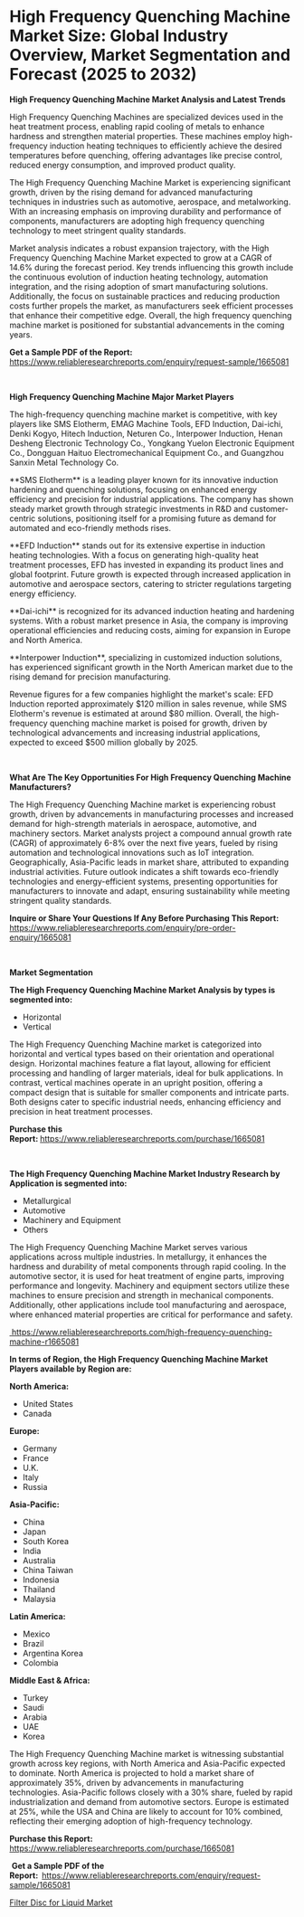 <p><h1>High Frequency Quenching Machine Market Size: Global Industry Overview, Market Segmentation and Forecast (2025 to 2032)</h1></p><p><strong>High Frequency Quenching Machine Market Analysis and Latest Trends</strong></p>
<p><p>High Frequency Quenching Machines are specialized devices used in the heat treatment process, enabling rapid cooling of metals to enhance hardness and strengthen material properties. These machines employ high-frequency induction heating techniques to efficiently achieve the desired temperatures before quenching, offering advantages like precise control, reduced energy consumption, and improved product quality.</p><p>The High Frequency Quenching Machine Market is experiencing significant growth, driven by the rising demand for advanced manufacturing techniques in industries such as automotive, aerospace, and metalworking. With an increasing emphasis on improving durability and performance of components, manufacturers are adopting high frequency quenching technology to meet stringent quality standards. </p><p>Market analysis indicates a robust expansion trajectory, with the High Frequency Quenching Machine Market expected to grow at a CAGR of 14.6% during the forecast period. Key trends influencing this growth include the continuous evolution of induction heating technology, automation integration, and the rising adoption of smart manufacturing solutions. Additionally, the focus on sustainable practices and reducing production costs further propels the market, as manufacturers seek efficient processes that enhance their competitive edge. Overall, the high frequency quenching machine market is positioned for substantial advancements in the coming years.</p></p>
<p><strong>Get a Sample PDF of the Report:&nbsp;</strong> <a href="https://www.reliableresearchreports.com/enquiry/request-sample/1665081?utm_campaign=2646&utm_medium=2&utm_source=Github&utm_content=ia&utm_term=08032025&utm_id=high-frequency-quenching-machine">https://www.reliableresearchreports.com/enquiry/request-sample/1665081</a></p>
<p>&nbsp;</p>
<p><strong>High Frequency Quenching Machine Major Market Players</strong></p>
<p><p>The high-frequency quenching machine market is competitive, with key players like SMS Elotherm, EMAG Machine Tools, EFD Induction, Dai-ichi, Denki Kogyo, Hitech Induction, Neturen Co., Interpower Induction, Henan Desheng Electronic Technology Co., Yongkang Yuelon Electronic Equipment Co., Dongguan Haituo Electromechanical Equipment Co., and Guangzhou Sanxin Metal Technology Co.</p><p>**SMS Elotherm** is a leading player known for its innovative induction hardening and quenching solutions, focusing on enhanced energy efficiency and precision for industrial applications. The company has shown steady market growth through strategic investments in R&D and customer-centric solutions, positioning itself for a promising future as demand for automated and eco-friendly methods rises.</p><p>**EFD Induction** stands out for its extensive expertise in induction heating technologies. With a focus on generating high-quality heat treatment processes, EFD has invested in expanding its product lines and global footprint. Future growth is expected through increased application in automotive and aerospace sectors, catering to stricter regulations targeting energy efficiency.</p><p>**Dai-ichi** is recognized for its advanced induction heating and hardening systems. With a robust market presence in Asia, the company is improving operational efficiencies and reducing costs, aiming for expansion in Europe and North America. </p><p>**Interpower Induction**, specializing in customized induction solutions, has experienced significant growth in the North American market due to the rising demand for precision manufacturing.</p><p>Revenue figures for a few companies highlight the market's scale: EFD Induction reported approximately $120 million in sales revenue, while SMS Elotherm's revenue is estimated at around $80 million. Overall, the high-frequency quenching machine market is poised for growth, driven by technological advancements and increasing industrial applications, expected to exceed $500 million globally by 2025.</p></p>
<p>&nbsp;</p>
<p><strong>What Are The Key Opportunities For High Frequency Quenching Machine Manufacturers?</strong></p>
<p><p>The High Frequency Quenching Machine market is experiencing robust growth, driven by advancements in manufacturing processes and increased demand for high-strength materials in aerospace, automotive, and machinery sectors. Market analysts project a compound annual growth rate (CAGR) of approximately 6-8% over the next five years, fueled by rising automation and technological innovations such as IoT integration. Geographically, Asia-Pacific leads in market share, attributed to expanding industrial activities. Future outlook indicates a shift towards eco-friendly technologies and energy-efficient systems, presenting opportunities for manufacturers to innovate and adapt, ensuring sustainability while meeting stringent quality standards.</p></p>
<p><strong>Inquire or Share Your Questions If Any Before Purchasing This Report:</strong> <a href="https://www.reliableresearchreports.com/enquiry/pre-order-enquiry/1665081?utm_campaign=2646&utm_medium=2&utm_source=Github&utm_content=ia&utm_term=08032025&utm_id=high-frequency-quenching-machine">https://www.reliableresearchreports.com/enquiry/pre-order-enquiry/1665081</a></p>
<p>&nbsp;</p>
<p><strong>Market Segmentation</strong></p>
<p><strong>The High Frequency Quenching Machine Market Analysis by types is segmented into:</strong></p>
<p><ul><li>Horizontal</li><li>Vertical</li></ul></p>
<p><p>The High Frequency Quenching Machine market is categorized into horizontal and vertical types based on their orientation and operational design. Horizontal machines feature a flat layout, allowing for efficient processing and handling of larger materials, ideal for bulk applications. In contrast, vertical machines operate in an upright position, offering a compact design that is suitable for smaller components and intricate parts. Both designs cater to specific industrial needs, enhancing efficiency and precision in heat treatment processes.</p></p>
<p><strong>Purchase this Report:&nbsp;</strong><a href="https://www.reliableresearchreports.com/purchase/1665081?utm_campaign=2646&utm_medium=2&utm_source=Github&utm_content=ia&utm_term=08032025&utm_id=high-frequency-quenching-machine">https://www.reliableresearchreports.com/purchase/1665081</a></p>
<p>&nbsp;</p>
<p><strong>The High Frequency Quenching Machine Market Industry Research by Application is segmented into:</strong></p>
<p><ul><li>Metallurgical</li><li>Automotive</li><li>Machinery and Equipment</li><li>Others</li></ul></p>
<p><p>The High Frequency Quenching Machine Market serves various applications across multiple industries. In metallurgy, it enhances the hardness and durability of metal components through rapid cooling. In the automotive sector, it is used for heat treatment of engine parts, improving performance and longevity. Machinery and equipment sectors utilize these machines to ensure precision and strength in mechanical components. Additionally, other applications include tool manufacturing and aerospace, where enhanced material properties are critical for performance and safety.</p></p>
<p><a href="https://www.reliableresearchreports.com/high-frequency-quenching-machine-r1665081?utm_campaign=2646&utm_medium=2&utm_source=Github&utm_content=ia&utm_term=08032025&utm_id=high-frequency-quenching-machine">&nbsp;https://www.reliableresearchreports.com/high-frequency-quenching-machine-r1665081</a></p>
<p><strong>In terms of Region, the High Frequency Quenching Machine Market Players available by Region are:</strong></p>
<p>
    <p> <strong> North America: </strong>
        <ul>
            <li>United States</li>
            <li>Canada</li>
        </ul>
        </p> 
    <p> <strong> Europe: </strong>
        <ul>
            <li>Germany</li>
            <li>France</li>
            <li>U.K.</li>
            <li>Italy</li>
            <li>Russia</li>
        </ul>
        </p> 
    <p> <strong> Asia-Pacific: </strong>
        <ul>
            <li>China</li>
            <li>Japan</li>
            <li>South Korea</li>
            <li>India</li>
            <li>Australia</li>
            <li>China Taiwan</li>
            <li>Indonesia</li>
            <li>Thailand</li>
            <li>Malaysia</li>
        </ul>
        </p> 
    <p> <strong> Latin America: </strong>
        <ul>
            <li>Mexico</li>
            <li>Brazil</li>
            <li>Argentina Korea</li>
            <li>Colombia</li>
        </ul>
        </p> 
    <p> <strong> Middle East & Africa: </strong>
        <ul>
            <li>Turkey</li>
            <li>Saudi</li>
            <li>Arabia</li>
            <li>UAE</li>
            <li>Korea</li>
        </ul>
    </p>
    </p>
<p><p>The High Frequency Quenching Machine market is witnessing substantial growth across key regions, with North America and Asia-Pacific expected to dominate. North America is projected to hold a market share of approximately 35%, driven by advancements in manufacturing technologies. Asia-Pacific follows closely with a 30% share, fueled by rapid industrialization and demand from automotive sectors. Europe is estimated at 25%, while the USA and China are likely to account for 10% combined, reflecting their emerging adoption of high-frequency technology.</p></p>
<p><strong>Purchase this Report: </strong><a href="https://www.reliableresearchreports.com/purchase/1665081?utm_campaign=2646&utm_medium=2&utm_source=Github&utm_content=ia&utm_term=08032025&utm_id=high-frequency-quenching-machine">https://www.reliableresearchreports.com/purchase/1665081</a></p>
<p>&nbsp;<strong>Get a Sample PDF of the Report:&nbsp;&nbsp;</strong><a href="https://www.reliableresearchreports.com/enquiry/request-sample/1665081?utm_campaign=2646&utm_medium=2&utm_source=Github&utm_content=ia&utm_term=08032025&utm_id=high-frequency-quenching-machine">https://www.reliableresearchreports.com/enquiry/request-sample/1665081</a></p>
<p><strong></strong></p>
<p><p><a href="https://github.com/kathiestrine5ty/Market-Research-Report-List-1/blob/main/filter-disc-for-liquid-market.md?utm_campaign=2646&utm_medium=2&utm_source=Github&utm_content=ia&utm_term=08032025&utm_id=high-frequency-quenching-machine">Filter Disc for Liquid Market</a></p></p>
